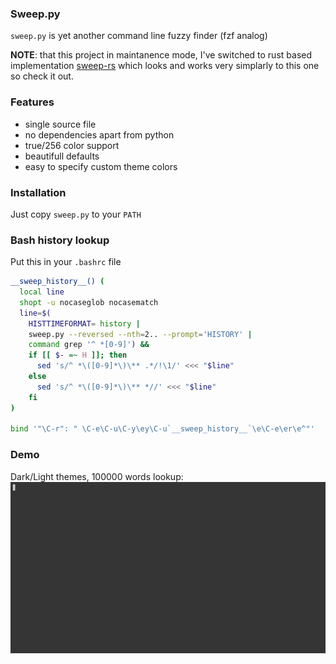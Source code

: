 ### Sweep.py
`sweep.py` is yet another command line fuzzy finder (fzf analog)

**NOTE**: that this project in maintanence mode, I've switched to rust based implementation [sweep-rs](https://github.com/aslpavel/sweep-rs) which looks and works very simplarly to this one so check it out. 
### Features
  - single source file
  - no dependencies apart from python
  - true/256 color support
  - beautifull defaults
  - easy to specify custom theme colors

### Installation
Just copy `sweep.py` to your `PATH`

### Bash history lookup
Put this in your `.bashrc` file
```bash
__sweep_history__() (
  local line
  shopt -u nocaseglob nocasematch
  line=$(
    HISTTIMEFORMAT= history |
    sweep.py --reversed --nth=2.. --prompt='HISTORY' |
    command grep '^ *[0-9]') &&
    if [[ $- =~ H ]]; then
      sed 's/^ *\([0-9]*\)\** .*/!\1/' <<< "$line"
    else
      sed 's/^ *\([0-9]*\)\** *//' <<< "$line"
    fi
)

bind '"\C-r": " \C-e\C-u\C-y\ey\C-u`__sweep_history__`\e\C-e\er\e^"'
```

### Demo
Dark/Light themes, 100000 words lookup:
![demo](/demo/demo.gif "demo")
